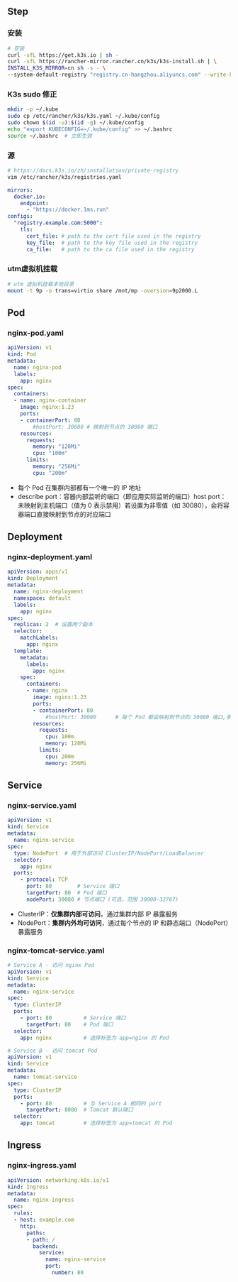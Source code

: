 ## Step

### 安装

```bash
# 安装
curl -sfL https://get.k3s.io | sh -
curl -sfL https://rancher-mirror.rancher.cn/k3s/k3s-install.sh | \
INSTALL_K3S_MIRROR=cn sh -s - \
--system-default-registry "registry.cn-hangzhou.aliyuncs.com" --write-kubeconfig-mode 644 
```

### K3s sudo 修正

```bash
mkdir -p ~/.kube
sudo cp /etc/rancher/k3s/k3s.yaml ~/.kube/config
sudo chown $(id -u):$(id -g) ~/.kube/config
echo "export KUBECONFIG=~/.kube/config" >> ~/.bashrc
source ~/.bashrc  # 立即生效
```

### 源

```bash
# https://docs.k3s.io/zh/installation/private-registry
vim /etc/rancher/k3s/registries.yaml
```

```yaml
mirrors:
  docker.io:
    endpoint:
      - "https://docker.1ms.run"
configs:
  "registry.example.com:5000":
    tls:
      cert_file: # path to the cert file used in the registry
      key_file:  # path to the key file used in the registry
      ca_file:   # path to the ca file used in the registry
```

### utm虚拟机挂载

```bash
# utm 虚拟机挂载本地目录
mount -t 9p -o trans=virtio share /mnt/mp -oversion=9p2000.L
```



## Pod

### nginx-pod.yaml

```yaml
apiVersion: v1
kind: Pod
metadata:
  name: nginx-pod
  labels:
    app: nginx
spec:
  containers:
  - name: nginx-container
    image: nginx:1.23
    ports:
    - containerPort: 80
    	#hostPort: 30080 # 映射到节点的 30080 端口
    resources:
      requests:
        memory: "128Mi"
        cpu: "100m"
      limits:
        memory: "256Mi"
        cpu: "200m"
```

- 每个 Pod 在集群内部都有一个唯一的 IP 地址
- describe  port：容器内部监听的端口（即应用实际监听的端口）host port：未映射到主机端口（值为 0 表示禁用）若设置为非零值（如 30080），会将容器端口直接映射到节点的对应端口



## Deployment

### nginx-deployment.yaml

```yaml
apiVersion: apps/v1
kind: Deployment
metadata:
  name: nginx-deployment
  namespace: default
  labels:
    app: nginx
spec:
  replicas: 2  # 设置两个副本
  selector:
    matchLabels:
      app: nginx
  template:
    metadata:
      labels:
        app: nginx
    spec:
      containers:
      - name: nginx
        image: nginx:1.23
        ports:
        - containerPort: 80
        	#hostPort: 30080      # 每个 Pod 都会映射到节点的 30080 端口,多pod调度器会尝试将它们放在不同节点上，节点不足会导致调度失败
        resources:
          requests:
            cpu: 100m
            memory: 128Mi
          limits:
            cpu: 200m
            memory: 256Mi
```



## Service

### nginx-service.yaml

```yaml
apiVersion: v1
kind: Service
metadata:
  name: nginx-service
spec:
  type: NodePort  # 用于外部访问 ClusterIP/NodePort/LoadBalancer
  selector:
    app: nginx
  ports:
    - protocol: TCP
      port: 80        # Service 端口
      targetPort: 80  # Pod 端口
      nodePort: 30080 # 节点端口 (可选，范围 30000-32767)
```

- ClusterIP：**仅集群内部可访问**，通过集群内部 IP 暴露服务
- NodePort：**集群内外均可访问**，通过每个节点的 IP 和静态端口（NodePort）暴露服务

### nginx-tomcat-service.yaml

```yaml
# Service A - 访问 nginx Pod
apiVersion: v1
kind: Service
metadata:
  name: nginx-service
spec:
  type: ClusterIP
  ports:
    - port: 80          # Service 端口
      targetPort: 80    # Pod 端口
  selector:
    app: nginx          # 选择标签为 app=nginx 的 Pod

# Service B - 访问 tomcat Pod
apiVersion: v1
kind: Service
metadata:
  name: tomcat-service
spec:
  type: ClusterIP
  ports:
    - port: 80          # 与 Service A 相同的 port
      targetPort: 8080  # Tomcat 默认端口
  selector:
    app: tomcat         # 选择标签为 app=tomcat 的 Pod
```



## Ingress

### nginx-ingress.yaml

```yaml
apiVersion: networking.k8s.io/v1
kind: Ingress
metadata:
  name: nginx-ingress
spec:
  rules:
  - host: example.com
    http:
      paths:
      - path: /
        backend:
          service:
            name: nginx-service
            port:
              number: 80
```

